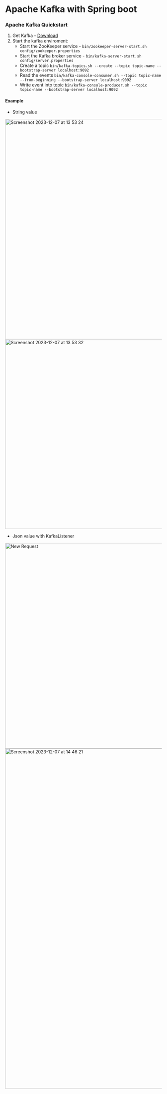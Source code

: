 # Apache Kafka with Spring boot

### Apache Kafka Quickstart
1. Get Kafka - [Download](https://www.apache.org/dyn/closer.cgi?path=/kafka/3.6.0/kafka_2.13-3.6.0.tgz)
2. Start the kafka enviroment:
   - Start the ZooKeeper service - `bin/zookeeper-server-start.sh config/zookeeper.properties`
   - Start the Kafka broker service - `bin/kafka-server-start.sh config/server.properties`
   - Create a topic  `bin/kafka-topics.sh --create --topic topic-name --bootstrap-server localhost:9092`
   - Read the events `bin/kafka-console-consumer.sh --topic topic-name --from-beginning --bootstrap-server localhost:9092`
   - Write event into topic `bin/kafka-console-producer.sh --topic topic-name --bootstrap-server localhost:9092`

#### Example
- String value
<img width="705" alt="Screenshot 2023-12-07 at 13 53 24" src="https://github.com/Oskilochka/kafka-spring/assets/57913900/66212a5a-39e0-4cc6-8438-bf39643218bc">
<img width="608" alt="Screenshot 2023-12-07 at 13 53 32" src="https://github.com/Oskilochka/kafka-spring/assets/57913900/739ef0ae-573f-425a-a886-d51fed2184f8">

- Json value with KafkaListener
<img width="658" alt="New Request" src="https://github.com/Oskilochka/kafka-spring/assets/57913900/ba780506-05ef-44a2-b1b1-dc0ef30b4d96">
<img width="1090" alt="Screenshot 2023-12-07 at 14 46 21" src="https://github.com/Oskilochka/kafka-spring/assets/57913900/a43f9a76-690f-41e5-adb3-807c5448985c">
